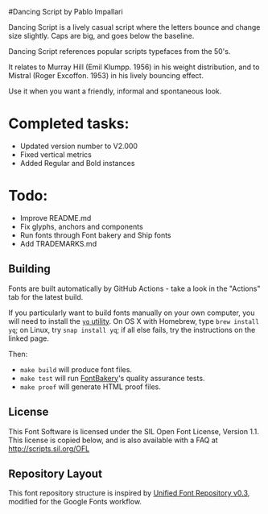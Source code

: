 #Dancing Script
by Pablo Impallari

Dancing Script is a lively casual script where the letters bounce and change size slightly. Caps are big, and goes below the baseline.

Dancing Script references popular scripts typefaces from the 50's.

It relates to Murray Hill (Emil Klumpp. 1956) in his weight distribution, and to Mistral (Roger Excoffon. 1953) in his lively bouncing effect.

Use it when you want a friendly, informal and spontaneous look.

# Completed tasks:
- Updated version number to V2.000
- Fixed vertical metrics
- Added Regular and Bold instances

# Todo:
- Improve README.md
- Fix glyphs, anchors and components
- Run fonts through Font bakery and Ship fonts
- Add TRADEMARKS.md

## Building

Fonts are built automatically by GitHub Actions - take a look in the "Actions" tab for the latest build.

If you particularly want to build fonts manually on your own computer, you will need to install the [`yq` utility](https://github.com/mikefarah/yq). On OS X with Homebrew, type `brew install yq`; on Linux, try `snap install yq`; if all else fails, try the instructions on the linked page.

Then:

* `make build` will produce font files.
* `make test` will run [FontBakery](https://github.com/googlefonts/fontbakery)'s quality assurance tests.
* `make proof` will generate HTML proof files.

## License

This Font Software is licensed under the SIL Open Font License, Version 1.1.
This license is copied below, and is also available with a FAQ at
http://scripts.sil.org/OFL

## Repository Layout

This font repository structure is inspired by [Unified Font Repository v0.3](https://github.com/unified-font-repository/Unified-Font-Repository), modified for the Google Fonts workflow.